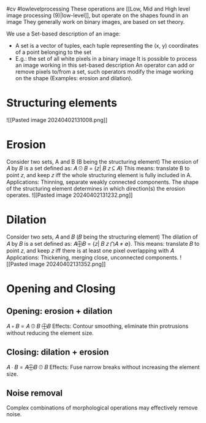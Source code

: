 #cv 
#lowlevelprocessing 
These operations are [[Low, Mid and High level image processing (9)|low-level]], but operate on the shapes found in an image
They generally work on binary images, are based on set theory.

We use a Set-based description of an image:
* A set is a vector of tuples, each tuple representing the (x, y) coordinates of a point belonging to the set
* E.g.: the set of all white pixels in a binary image
It is possible to process an image working in
this set-based description
An operator can add or remove pixels to/from a set, such operators modify the image working on the shape (Examples: erosion and dilation).
# Structuring elements
![[Pasted image 20240402131008.png]]
# Erosion
Consider two sets, A and B (B being the structuring element)
The erosion of 𝐴 by 𝐵 is a set defined as: 𝐴 ⊝ 𝐵 = {𝑧| 𝐵 𝑧 ⊆ 𝐴}
This means: translate B to point 𝑧, and keep 𝑧 iff the whole structuring element is fully included in A.
Applications: Thinning, separate weakly connected components.
The shape of the structuring element determines in which direction(s) the erosion operates.
![[Pasted image 20240402131232.png]]

# Dilation

Consider two sets, 𝐴 and 𝐵 (𝐵 being the structuring element)
The dilation of 𝐴 by 𝐵 is a set defined as: 𝐴⨁𝐵 = {𝑧| 𝐵 𝑧 ⋂𝐴 ≠ ∅}.
This means: translate 𝐵 to point 𝑧, and keep 𝑧 iff there is at least one pixel overlapping with 𝐴
Applications: Thickening, merging close, unconnected components.
![[Pasted image 20240402131352.png]]

# Opening and Closing
## Opening: erosion + dilation
𝐴 ∘ 𝐵 = 𝐴 ⊝ 𝐵 ⨁𝐵
Effects: Contour smoothing, eliminate thin protrusions without reducing the element size.
## Closing: dilation + erosion
𝐴 ∙ 𝐵 = 𝐴⨁𝐵 ⊝ 𝐵
Effects: Fuse narrow breaks without increasing the element size.

## Noise removal
Complex combinations of morphological operations may effectively remove noise.
